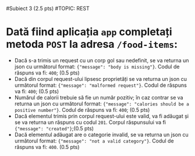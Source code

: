 #Subiect 3 (2.5 pts)
#TOPIC: REST

# Dată fiind aplicația `app` completați metoda `POST` la adresa `/food-items`:

- Dacă s-a trimis un request cu un corp gol sau nedefinit, se va returna un json cu următorul format: `{"message": "body is missing"}`. Codul de răspuns va fi: `400`; (0.5 pts)
- Dacă din corpul request-ului lipsesc proprietăți se va returna un json cu următorul format: `{"message": "malformed request"}`. Codul de răspuns va fi: `400`; (0.5 pts)
- Numărul de calorii trebuie să fie un număr pozitiv; în caz contrar se va returna un json cu următorul format: `{"message": "calories should be a positive number"}`. Codul de răspuns va fi: `400`; (0.5 pts)
- Dacă elementul trimis prin corpul request-ului este valid, va fi adăugat și se va returna un răspuns cu  codul `201`. Corpul răspunsului va fi `{"message": "created"}`;(0.5 pts)
- Dacă elementul adăugat are o categorie invalid, se va returna un json cu următorul format: `{"message": "not a valid category"}`. Codul de răspuns va fi: `400`. (0.5 pts)